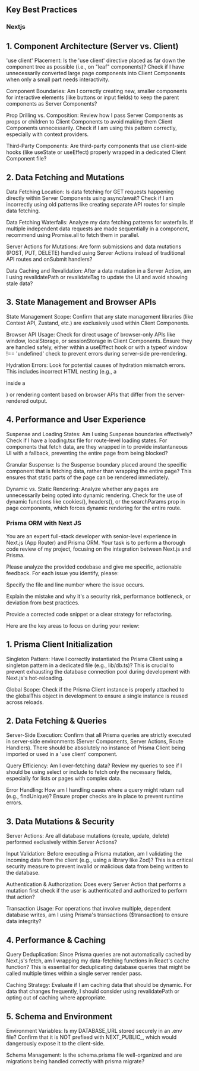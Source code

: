 ## Key Best Practices

### Nextjs

## 1. Component Architecture (Server vs. Client)
'use client' Placement: Is the 'use client' directive placed as far down the component tree as possible (i.e., on "leaf" components)? Check if I have unnecessarily converted large page components into Client Components when only a small part needs interactivity.

Component Boundaries: Am I correctly creating new, smaller components for interactive elements (like buttons or input fields) to keep the parent components as Server Components?

Prop Drilling vs. Composition: Review how I pass Server Components as props or children to Client Components to avoid making them Client Components unnecessarily. Check if I am using this pattern correctly, especially with context providers.

Third-Party Components: Are third-party components that use client-side hooks (like useState or useEffect) properly wrapped in a dedicated Client Component file?

## 2. Data Fetching and Mutations
Data Fetching Location: Is data fetching for GET requests happening directly within Server Components using async/await? Check if I am incorrectly using old patterns like creating separate API routes for simple data fetching.

Data Fetching Waterfalls: Analyze my data fetching patterns for waterfalls. If multiple independent data requests are made sequentially in a component, recommend using Promise.all to fetch them in parallel.

Server Actions for Mutations: Are form submissions and data mutations (POST, PUT, DELETE) handled using Server Actions instead of traditional API routes and onSubmit handlers?

Data Caching and Revalidation: After a data mutation in a Server Action, am I using revalidatePath or revalidateTag to update the UI and avoid showing stale data?

## 3. State Management and Browser APIs
State Management Scope: Confirm that any state management libraries (like Context API, Zustand, etc.) are exclusively used within Client Components.

Browser API Usage: Check for direct usage of browser-only APIs like window, localStorage, or sessionStorage in Client Components. Ensure they are handled safely, either within a useEffect hook or with a typeof window !== 'undefined' check to prevent errors during server-side pre-rendering.

Hydration Errors: Look for potential causes of hydration mismatch errors. This includes incorrect HTML nesting (e.g., a <div> inside a <p>) or rendering content based on browser APIs that differ from the server-rendered output.

## 4. Performance and User Experience
Suspense and Loading States: Am I using Suspense boundaries effectively? Check if I have a loading.tsx file for route-level loading states. For components that fetch data, are they wrapped in <Suspense> to provide instantaneous UI with a fallback, preventing the entire page from being blocked?

Granular Suspense: Is the Suspense boundary placed around the specific component that is fetching data, rather than wrapping the entire page? This ensures that static parts of the page can be rendered immediately.

Dynamic vs. Static Rendering: Analyze whether any pages are unnecessarily being opted into dynamic rendering. Check for the use of dynamic functions like cookies(), headers(), or the searchParams prop in page components, which forces dynamic rendering for the entire route.

### Prisma ORM with Next JS

You are an expert full-stack developer with senior-level experience in Next.js (App Router) and Prisma ORM. Your task is to perform a thorough code review of my project, focusing on the integration between Next.js and Prisma.

Please analyze the provided codebase and give me specific, actionable feedback. For each issue you identify, please:

Specify the file and line number where the issue occurs.

Explain the mistake and why it's a security risk, performance bottleneck, or deviation from best practices.

Provide a corrected code snippet or a clear strategy for refactoring.

Here are the key areas to focus on during your review:

## 1. Prisma Client Initialization
Singleton Pattern: Have I correctly instantiated the Prisma Client using a singleton pattern in a dedicated file (e.g., lib/db.ts)? This is crucial to prevent exhausting the database connection pool during development with Next.js's hot-reloading.

Global Scope: Check if the Prisma Client instance is properly attached to the globalThis object in development to ensure a single instance is reused across reloads.

## 2. Data Fetching & Queries
Server-Side Execution: Confirm that all Prisma queries are strictly executed in server-side environments (Server Components, Server Actions, Route Handlers). There should be absolutely no instance of Prisma Client being imported or used in a 'use client' component.

Query Efficiency: Am I over-fetching data? Review my queries to see if I should be using select or include to fetch only the necessary fields, especially for lists or pages with complex data.

Error Handling: How am I handling cases where a query might return null (e.g., findUnique)? Ensure proper checks are in place to prevent runtime errors.

## 3. Data Mutations & Security
Server Actions: Are all database mutations (create, update, delete) performed exclusively within Server Actions?

Input Validation: Before executing a Prisma mutation, am I validating the incoming data from the client (e.g., using a library like Zod)? This is a critical security measure to prevent invalid or malicious data from being written to the database.

Authentication & Authorization: Does every Server Action that performs a mutation first check if the user is authenticated and authorized to perform that action?

Transaction Usage: For operations that involve multiple, dependent database writes, am I using Prisma's transactions ($transaction) to ensure data integrity?

## 4. Performance & Caching
Query Deduplication: Since Prisma queries are not automatically cached by Next.js's fetch, am I wrapping my data-fetching functions in React's cache function? This is essential for deduplicating database queries that might be called multiple times within a single server render pass.

Caching Strategy: Evaluate if I am caching data that should be dynamic. For data that changes frequently, I should consider using revalidatePath or opting out of caching where appropriate.

## 5. Schema and Environment
Environment Variables: Is my DATABASE_URL stored securely in an .env file? Confirm that it is NOT prefixed with NEXT_PUBLIC_, which would dangerously expose it to the client-side.

Schema Management: Is the schema.prisma file well-organized and are migrations being handled correctly with prisma migrate?
